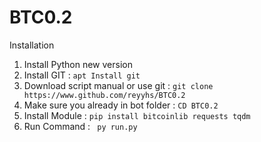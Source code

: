 # BTC0.2
Installation
1. Install Python new version
2. Install GIT : ``apt Install git``
3. Download script manual or use git :
``git clone https://www.github.com/reyyhs/BTC0.2``
4. Make sure you already in bot folder :
``CD BTC0.2``
5. Install Module :
``pip install bitcoinlib requests tqdm``
6. Run Command :
`` py run.py``
